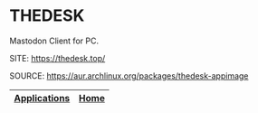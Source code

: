 # THEDESK

 Mastodon Client for PC.

 SITE: https://thedesk.top/

 SOURCE: https://aur.archlinux.org/packages/thedesk-appimage

 | [Applications](https://portable-linux-apps.github.io/apps.html) | [Home](https://portable-linux-apps.github.io)
 | --- | --- |
